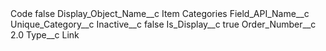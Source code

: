 <?xml version="1.0" encoding="UTF-8"?>
<CustomMetadata xmlns="http://soap.sforce.com/2006/04/metadata" xmlns:xsi="http://www.w3.org/2001/XMLSchema-instance" xmlns:xsd="http://www.w3.org/2001/XMLSchema">
    <label>Code</label>
    <protected>false</protected>
    <values>
        <field>Display_Object_Name__c</field>
        <value xsi:type="xsd:string">Item Categories</value>
    </values>
    <values>
        <field>Field_API_Name__c</field>
        <value xsi:type="xsd:string">Unique_Category__c</value>
    </values>
    <values>
        <field>Inactive__c</field>
        <value xsi:type="xsd:boolean">false</value>
    </values>
    <values>
        <field>Is_Display__c</field>
        <value xsi:type="xsd:boolean">true</value>
    </values>
    <values>
        <field>Order_Number__c</field>
        <value xsi:type="xsd:double">2.0</value>
    </values>
    <values>
        <field>Type__c</field>
        <value xsi:type="xsd:string">Link</value>
    </values>
</CustomMetadata>
